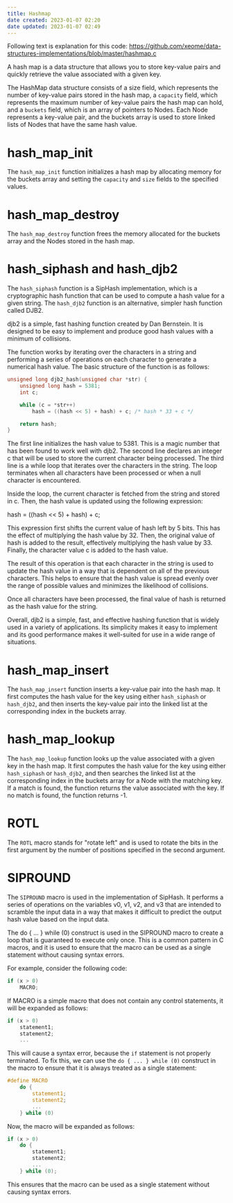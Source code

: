 ```yaml
---
title: Hashmap
date created: 2023-01-07 02:20
date updated: 2023-01-07 02:49
---
```


Following text is explanation for this code:
<https://github.com/xeome/data-structures-implementations/blob/master/hashmap.c>

A hash map is a data structure that allows you to store key-value pairs and quickly retrieve the value associated with a given key.

The HashMap data structure consists of a size field, which represents the number of key-value pairs stored in the hash map, a `capacity` field, which represents the maximum number of key-value pairs the hash map can hold, and a `buckets` field, which is an array of pointers to Nodes. Each Node represents a key-value pair, and the buckets array is used to store linked lists of Nodes that have the same hash value.

# hash_map_init

The `hash_map_init` function initializes a hash map by allocating memory for the buckets array and setting the `capacity` and `size` fields to the specified values.

# hash_map_destroy

The `hash_map_destroy` function frees the memory allocated for the buckets array and the Nodes stored in the hash map.

# hash_siphash and hash_djb2

The `hash_siphash` function is a SipHash implementation, which is a cryptographic hash function that can be used to compute a hash value for a given string. The `hash_djb2` function is an alternative, simpler hash function called DJB2.

djb2 is a simple, fast hashing function created by Dan Bernstein. It is designed to be easy to implement and produce good hash values with a minimum of collisions.

The function works by iterating over the characters in a string and performing a series of operations on each character to generate a numerical hash value. The basic structure of the function is as follows:

```C
unsigned long djb2_hash(unsigned char *str) {
    unsigned long hash = 5381;
    int c;

    while (c = *str++)
        hash = ((hash << 5) + hash) + c; /* hash * 33 + c */

    return hash;
}
```

The first line initializes the hash value to 5381. This is a magic number that has been found to work well with djb2. The second line declares an integer c that will be used to store the current character being processed. The third line is a while loop that iterates over the characters in the string. The loop terminates when all characters have been processed or when a null character is encountered.

Inside the loop, the current character is fetched from the string and stored in c. Then, the hash value is updated using the following expression:

hash = ((hash << 5) + hash) + c;

This expression first shifts the current value of hash left by 5 bits. This has the effect of multiplying the hash value by 32. Then, the original value of hash is added to the result, effectively multiplying the hash value by 33. Finally, the character value c is added to the hash value.

The result of this operation is that each character in the string is used to update the hash value in a way that is dependent on all of the previous characters. This helps to ensure that the hash value is spread evenly over the range of possible values and minimizes the likelihood of collisions.

Once all characters have been processed, the final value of hash is returned as the hash value for the string.

Overall, djb2 is a simple, fast, and effective hashing function that is widely used in a variety of applications. Its simplicity makes it easy to implement and its good performance makes it well-suited for use in a wide range of situations.

# hash_map_insert

The `hash_map_insert` function inserts a key-value pair into the hash map. It first computes the hash value for the key using either `hash_siphash` or `hash_djb2`, and then inserts the key-value pair into the linked list at the corresponding index in the buckets array.

# hash_map_lookup

The `hash_map_lookup` function looks up the value associated with a given key in the hash map. It first computes the hash value for the key using either `hash_siphash` or `hash_djb2`, and then searches the linked list at the corresponding index in the buckets array for a Node with the matching key. If a match is found, the function returns the value associated with the key. If no match is found, the function returns -1.

# ROTL

The `ROTL` macro stands for "rotate left" and is used to rotate the bits in the first argument by the number of positions specified in the second argument.

# SIPROUND

The `SIPROUND` macro is used in the implementation of SipHash. It performs a series of operations on the variables v0, v1, v2, and v3 that are intended to scramble the input data in a way that makes it difficult to predict the output hash value based on the input data.

The do { ... } while (0) construct is used in the SIPROUND macro to create a loop that is guaranteed to execute only once. This is a common pattern in C macros, and it is used to ensure that the macro can be used as a single statement without causing syntax errors.

For example, consider the following code:

```C
if (x > 0)
    MACRO;
```

If MACRO is a simple macro that does not contain any control statements, it will be expanded as follows:

```C
if (x > 0)
    statement1;
    statement2;
    ...

```

This will cause a syntax error, because the `if` statement is not properly terminated. To fix this, we can use the `do { ... } while (0)` construct in the macro to ensure that it is always treated as a single statement:

```C
#define MACRO                                                                 \
    do {                                                                     \
        statement1;                                                           \
        statement2;                                                           \
        ...                                                                   \
    } while (0)

```

Now, the macro will be expanded as follows:

```C
if (x > 0)
    do {
        statement1;
        statement2;
        ...
    } while (0);

```

This ensures that the macro can be used as a single statement without causing syntax errors.
